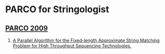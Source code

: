 # PARCO for Stringologist
## [PARCO 2009](https://dblp.org/db/conf/parco/parco2009.html)
  1. [A Parallel Algorithm for the Fixed-length Approximate String Matching Problem for High Throughput Sequencing Technologies.](https://doi.org/10.3233/978-1-60750-530-3-150)  
  